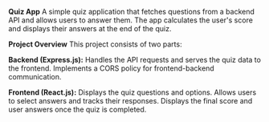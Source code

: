 **Quiz App**
A simple quiz application that fetches questions from a backend API and allows users to answer them. The app calculates the user's score and displays their answers at the end of the quiz.

**Project Overview**
This project consists of two parts:

**Backend (Express.js):**
Handles the API requests and serves the quiz data to the frontend.
Implements a CORS policy for frontend-backend communication.

**Frontend (React.js):**
Displays the quiz questions and options.
Allows users to select answers and tracks their responses.
Displays the final score and user answers once the quiz is completed.
